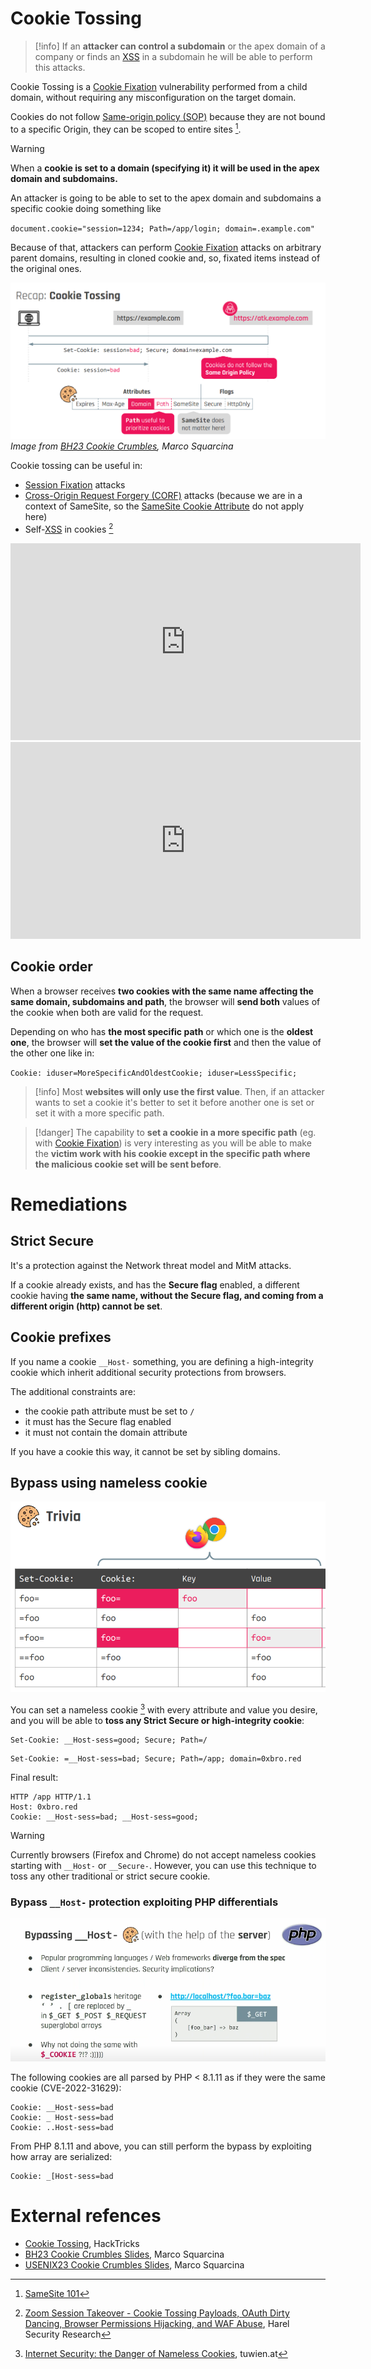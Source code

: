 # Cookie Tossing

>[!info]
>If an **attacker can control a subdomain** or the apex domain of a company or finds an [XSS](Cross-Site%20Scripting%20(XSS).md) in a subdomain he will be able to perform this attacks.

Cookie Tossing is a [Cookie Fixation](Header%20Fixation.md) vulnerability performed from a child domain, without requiring any misconfiguration on the target domain.

Cookies do not follow [Same-origin policy (SOP)](Same-origin%20policy%20(SOP).md) because they are not bound to a specific Origin, they can be scoped to entire sites [^samesite].

[^samesite]: [SameSite 101](SameSite%20Cookie%20Attribute.md#SameSite%20101)

>[!warning]
>When a **cookie is set to a domain (specifying it) it will be used in the apex domain and subdomains.**
>
>An attacker is going to be able to set to the apex domain and subdomains a specific cookie doing something like
>
>`document.cookie="session=1234; Path=/app/login; domain=.example.com"`

Because of that, attackers can perform [Cookie Fixation](Header%20Fixation.md) attacks on arbitrary parent domains, resulting in cloned cookie and, so, fixated items instead of the original ones. 

![](attachments/Cookie-Tossing-1.png)
*Image from [BH23 Cookie Crumbles](https://minimalblue.com/data/papers/BHUSA23_cookie_crumbles-slides.pdf), Marco Squarcina*

Cookie tossing can be useful in:
- [Session Fixation](Session%20Fixation.md) attacks
- [Cross-Origin Request Forgery (CORF)](Cross-Origin%20Request%20Forgery%20(CORF).md) attacks (because we are in a context of SameSite, so the [SameSite Cookie Attribute](SameSite%20Cookie%20Attribute.md) do not apply here)
- Self-[XSS](Cross-Site%20Scripting%20(XSS).md) in cookies [^zoom-ato]

[^zoom-ato]: [Zoom Session Takeover - Cookie Tossing Payloads, OAuth Dirty Dancing, Browser Permissions Hijacking, and WAF Abuse](../../Readwise/Articles/Harel%20Security%20Research%20-%20Zoom%20Session%20Takeover%20-%20Cookie%20Tossing%20Payloads,%20OAuth%20Dirty%20Dancing,%20Browser%20Permissions%20Hijacking,%20and%20WAF%20Abuse.md), Harel Security Research


<iframe width="560" height="315" src="https://www.youtube.com/embed/nNTAuT21xRg?si=jxzOe2ughrCT-o7I" title="YouTube video player" frameborder="0" allow="accelerometer; autoplay; clipboard-write; encrypted-media; gyroscope; picture-in-picture; web-share" referrerpolicy="strict-origin-when-cross-origin" allowfullscreen></iframe>
<iframe width="560" height="315" src="https://www.youtube.com/embed/Gp1YEm7pJhw?si=a3dG2WMHKefgr1FD" title="YouTube video player" frameborder="0" allow="accelerometer; autoplay; clipboard-write; encrypted-media; gyroscope; picture-in-picture; web-share" referrerpolicy="strict-origin-when-cross-origin" allowfullscreen></iframe>

## Cookie order

When a browser receives **two cookies with the same name affecting the same domain, subdomains and path**, the browser will **send both** values of the cookie when both are valid for the request.

Depending on who has **the most specific path** or which one is the **oldest one**, the browser will **set the value of the cookie first** and then the value of the other one like in: 

`Cookie: iduser=MoreSpecificAndOldestCookie; iduser=LessSpecific;`

>[!info]
>Most **websites will only use the first value**. Then, if an attacker wants to set a cookie it's better to set it before another one is set or set it with a more specific path.

>[!danger]
>The capability to **set a cookie in a more specific path** (eg. with [Cookie Fixation](Header%20Fixation.md)) is very interesting as you will be able to make the **victim work with his cookie except in the specific path where the malicious cookie set will be sent before**.

# Remediations

## Strict Secure

It's a protection against the Network threat model and MitM attacks.

If a cookie already exists, and has the **Secure flag** enabled, a different cookie having **the same name, without the Secure flag, and coming from a different origin (http) cannot be set**.

## Cookie prefixes

If you name a cookie `__Host-` something, you are defining a high-integrity cookie which inherit additional security protections from browsers.

The additional constraints are: 
- the cookie path attribute must be set to `/`
- it must has the Secure flag enabled
- it must not contain the domain attribute

If you have a cookie this way, it cannot be set by sibling domains.

## Bypass using nameless cookie

![](attachments/cookie-serialization-for-browsers.png)

You can set a nameless cookie [^nameless-cookie] with every attribute and value you desire, and you will be able to **toss any Strict Secure or high-integrity cookie**:

[^nameless-cookie]: [Internet Security: the Danger of Nameless Cookies](https://www.tuwien.at/en/tu-wien/news/news-articles/news/internetsicherheit-gefahr-durch-namenlose-cookies), tuwien.at

```http title:legit-cookie
Set-Cookie: __Host-sess=good; Secure; Path=/ 
```


```http title:nameless-cookie
Set-Cookie: =__Host-sess=bad; Secure; Path=/app; domain=0xbro.red
```

Final result:
```http
HTTP /app HTTP/1.1
Host: 0xbro.red
Cookie: __Host-sess=bad; __Host-sess=good;
```

>[!warning]
>Currently browsers (Firefox and Chrome) do not accept nameless cookies starting with `__Host-` or `__Secure-`. However, you can use this technique to toss any other traditional or strict secure cookie.

### Bypass `__Host-` protection exploiting PHP differentials

![](attachments/PHP-register-global.png)

The following cookies are all parsed by PHP < 8.1.11 as if they were the same cookie (CVE-2022-31629): 
```http
Cookie: __Host-sess=bad
Cookie: _ Host-sess=bad
Cookie: ..Host-sess=bad
```

From PHP 8.1.11 and above, you can still perform the bypass by exploiting how array are serialized:
```http
Cookie: _[Host-sess=bad
```

# External refences
- [Cookie Tossing](https://book.hacktricks.xyz/pentesting-web/hacking-with-cookies/cookie-tossing), HackTricks
- [BH23 Cookie Crumbles Slides](https://minimalblue.com/data/papers/BHUSA23_cookie_crumbles-slides.pdf), Marco Squarcina
- [USENIX23 Cookie Crumbles Slides](https://www.usenix.org/system/files/sec23_slides_squarcina-marco.pdf), Marco Squarcina
